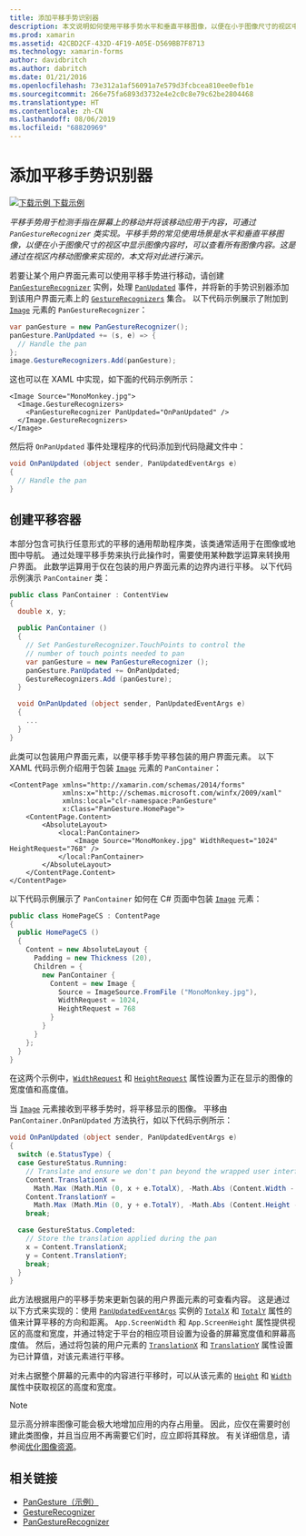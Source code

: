```yaml
---
title: 添加平移手势识别器
description: 本文说明如何使用平移手势水平和垂直平移图像，以便在小于图像尺寸的视区中显示图像内容时，可以查看所有图像内容。
ms.prod: xamarin
ms.assetid: 42CBD2CF-432D-4F19-A05E-D569BB7F8713
ms.technology: xamarin-forms
author: davidbritch
ms.author: dabritch
ms.date: 01/21/2016
ms.openlocfilehash: 73e312a1af56091a7e579d3fcbcea810ee0efb1e
ms.sourcegitcommit: 266e75fa6893d3732e4e2c0c8e79c62be2804468
ms.translationtype: HT
ms.contentlocale: zh-CN
ms.lasthandoff: 08/06/2019
ms.locfileid: "68820969"
---
```

# <a name="adding-a-pan-gesture-recognizer"></a>添加平移手势识别器

[![下载示例](~/media/shared/download.png) 下载示例](https://docs.microsoft.com/samples/xamarin/xamarin-forms-samples/workingwithgestures-pangesture)

_平移手势用于检测手指在屏幕上的移动并将该移动应用于内容，可通过 `PanGestureRecognizer` 类实现。平移手势的常见使用场景是水平和垂直平移图像，以便在小于图像尺寸的视区中显示图像内容时，可以查看所有图像内容。这是通过在视区内移动图像来实现的，本文将对此进行演示。_

若要让某个用户界面元素可以使用平移手势进行移动，请创建 [`PanGestureRecognizer`](xref:Xamarin.Forms.PanGestureRecognizer) 实例，处理 [`PanUpdated`](xref:Xamarin.Forms.PanGestureRecognizer.PanUpdated) 事件，并将新的手势识别器添加到该用户界面元素上的 [`GestureRecognizers`](xref:Xamarin.Forms.View.GestureRecognizers) 集合。 以下代码示例展示了附加到 [`Image`](xref:Xamarin.Forms.Image) 元素的 `PanGestureRecognizer`：

```csharp
var panGesture = new PanGestureRecognizer();
panGesture.PanUpdated += (s, e) => {
  // Handle the pan
};
image.GestureRecognizers.Add(panGesture);
```

这也可以在 XAML 中实现，如下面的代码示例所示：

```xaml
<Image Source="MonoMonkey.jpg">
  <Image.GestureRecognizers>
    <PanGestureRecognizer PanUpdated="OnPanUpdated" />
  </Image.GestureRecognizers>
</Image>
```

然后将 `OnPanUpdated` 事件处理程序的代码添加到代码隐藏文件中：

```csharp
void OnPanUpdated (object sender, PanUpdatedEventArgs e)
{
  // Handle the pan
}
```

## <a name="creating-a-pan-container"></a>创建平移容器

本部分包含可执行任意形式的平移的通用帮助程序类，该类通常适用于在图像或地图中导航。 通过处理平移手势来执行此操作时，需要使用某种数学运算来转换用户界面。 此数学运算用于仅在包装的用户界面元素的边界内进行平移。 以下代码示例演示 `PanContainer` 类：

```csharp
public class PanContainer : ContentView
{
  double x, y;

  public PanContainer ()
  {
    // Set PanGestureRecognizer.TouchPoints to control the
    // number of touch points needed to pan
    var panGesture = new PanGestureRecognizer ();
    panGesture.PanUpdated += OnPanUpdated;
    GestureRecognizers.Add (panGesture);
  }

  void OnPanUpdated (object sender, PanUpdatedEventArgs e)
  {
    ...
  }
}
```

此类可以包装用户界面元素，以便平移手势平移包装的用户界面元素。 以下 XAML 代码示例介绍用于包装 [`Image`](xref:Xamarin.Forms.Image) 元素的 `PanContainer`：

```xaml
<ContentPage xmlns="http://xamarin.com/schemas/2014/forms"
             xmlns:x="http://schemas.microsoft.com/winfx/2009/xaml"
             xmlns:local="clr-namespace:PanGesture"
             x:Class="PanGesture.HomePage">
    <ContentPage.Content>
        <AbsoluteLayout>
            <local:PanContainer>
                <Image Source="MonoMonkey.jpg" WidthRequest="1024" HeightRequest="768" />
            </local:PanContainer>
        </AbsoluteLayout>
    </ContentPage.Content>
</ContentPage>
```

以下代码示例展示了 `PanContainer` 如何在 C# 页面中包装 [`Image`](xref:Xamarin.Forms.Image) 元素：

```csharp
public class HomePageCS : ContentPage
{
  public HomePageCS ()
  {
    Content = new AbsoluteLayout {
      Padding = new Thickness (20),
      Children = {
        new PanContainer {
          Content = new Image {
            Source = ImageSource.FromFile ("MonoMonkey.jpg"),
            WidthRequest = 1024,
            HeightRequest = 768
          }
        }
      }
    };
  }
}
```

在这两个示例中，[`WidthRequest`](xref:Xamarin.Forms.VisualElement.WidthRequest) 和 [`HeightRequest`](xref:Xamarin.Forms.VisualElement.HeightRequest) 属性设置为正在显示的图像的宽度值和高度值。

当 [`Image`](xref:Xamarin.Forms.Image) 元素接收到平移手势时，将平移显示的图像。 平移由 `PanContainer.OnPanUpdated` 方法执行，如以下代码示例所示：

```csharp
void OnPanUpdated (object sender, PanUpdatedEventArgs e)
{
  switch (e.StatusType) {
  case GestureStatus.Running:
    // Translate and ensure we don't pan beyond the wrapped user interface element bounds.
    Content.TranslationX =
      Math.Max (Math.Min (0, x + e.TotalX), -Math.Abs (Content.Width - App.ScreenWidth));
    Content.TranslationY =
      Math.Max (Math.Min (0, y + e.TotalY), -Math.Abs (Content.Height - App.ScreenHeight));
    break;

  case GestureStatus.Completed:
    // Store the translation applied during the pan
    x = Content.TranslationX;
    y = Content.TranslationY;
    break;
  }
}
```

此方法根据用户的平移手势来更新包装的用户界面元素的可查看内容。 这是通过以下方式来实现的：使用 [`PanUpdatedEventArgs`](xref:Xamarin.Forms.PanUpdatedEventArgs) 实例的 [`TotalX`](xref:Xamarin.Forms.PanUpdatedEventArgs.TotalX) 和 [`TotalY`](xref:Xamarin.Forms.PanUpdatedEventArgs.TotalY) 属性的值来计算平移的方向和距离。 `App.ScreenWidth` 和 `App.ScreenHeight` 属性提供视区的高度和宽度，并通过特定于平台的相应项目设置为设备的屏幕宽度值和屏幕高度值。 然后，通过将包装的用户元素的 [`TranslationX`](xref:Xamarin.Forms.VisualElement.TranslationX) 和 [`TranslationY`](xref:Xamarin.Forms.VisualElement.TranslationY) 属性设置为已计算值，对该元素进行平移。

对未占据整个屏幕的元素中的内容进行平移时，可以从该元素的 [`Height`](xref:Xamarin.Forms.VisualElement.Height) 和 [`Width`](xref:Xamarin.Forms.VisualElement.Width) 属性中获取视区的高度和宽度。

> [!NOTE]
> 显示高分辨率图像可能会极大地增加应用的内存占用量。 因此，应仅在需要时创建此类图像，并且当应用不再需要它们时，应立即将其释放。 有关详细信息，请参阅[优化图像资源](~/xamarin-forms/deploy-test/performance.md#optimize-image-resources)。

## <a name="related-links"></a>相关链接

- [PanGesture（示例）](https://docs.microsoft.com/samples/xamarin/xamarin-forms-samples/workingwithgestures-pangesture)
- [GestureRecognizer](xref:Xamarin.Forms.GestureRecognizer)
- [PanGestureRecognizer](xref:Xamarin.Forms.PanGestureRecognizer)
